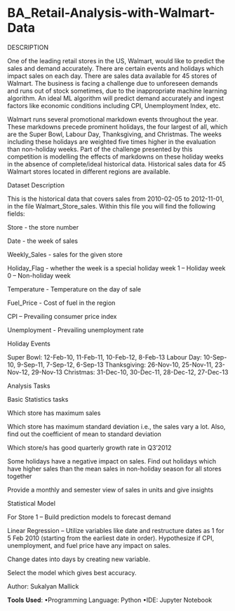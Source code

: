 # BA_Retail-Analysis-with-Walmart-Data
DESCRIPTION

One of the leading retail stores in the US, Walmart, would like to predict the sales and demand accurately. There are certain events and holidays which impact sales on each day. There are sales data available for 45 stores of Walmart. The business is facing a challenge due to unforeseen demands and runs out of stock sometimes, due to the inappropriate machine learning algorithm. An ideal ML algorithm will predict demand accurately and ingest factors like economic conditions including CPI, Unemployment Index, etc.

Walmart runs several promotional markdown events throughout the year. These markdowns precede prominent holidays, the four largest of all, which are the Super Bowl, Labour Day, Thanksgiving, and Christmas. The weeks including these holidays are weighted five times higher in the evaluation than non-holiday weeks. Part of the challenge presented by this competition is modelling the effects of markdowns on these holiday weeks in the absence of complete/ideal historical data. Historical sales data for 45 Walmart stores located in different regions are available.

Dataset Description

This is the historical data that covers sales from 2010-02-05 to 2012-11-01, in the file Walmart_Store_sales. Within this file you will find the following fields:

Store - the store number

Date - the week of sales

Weekly_Sales -  sales for the given store

Holiday_Flag - whether the week is a special holiday week 1 – Holiday week 0 – Non-holiday week

Temperature - Temperature on the day of sale

Fuel_Price - Cost of fuel in the region

CPI – Prevailing consumer price index

Unemployment - Prevailing unemployment rate

Holiday Events

Super Bowl: 12-Feb-10, 11-Feb-11, 10-Feb-12, 8-Feb-13
Labour Day: 10-Sep-10, 9-Sep-11, 7-Sep-12, 6-Sep-13
Thanksgiving: 26-Nov-10, 25-Nov-11, 23-Nov-12, 29-Nov-13
Christmas: 31-Dec-10, 30-Dec-11, 28-Dec-12, 27-Dec-13

Analysis Tasks

Basic Statistics tasks

Which store has maximum sales

Which store has maximum standard deviation i.e., the sales vary a lot. Also, find out the coefficient of mean to standard deviation

Which store/s has good quarterly growth rate in Q3’2012

Some holidays have a negative impact on sales. Find out holidays which have higher sales than the mean sales in non-holiday season for all stores together

Provide a monthly and semester view of sales in units and give insights

Statistical Model

For Store 1 – Build prediction models to forecast demand

Linear Regression – Utilize variables like date and restructure dates as 1 for 5 Feb 2010 (starting from the earliest date in order). Hypothesize if CPI, unemployment, and fuel price have any impact on sales.

Change dates into days by creating new variable.

Select the model which gives best accuracy.

Author: Sukalyan Mallick

𝐓𝐨𝐨𝐥𝐬 𝐔𝐬𝐞𝐝: •Programming Language: Python
             •IDE: Jupyter Notebook
